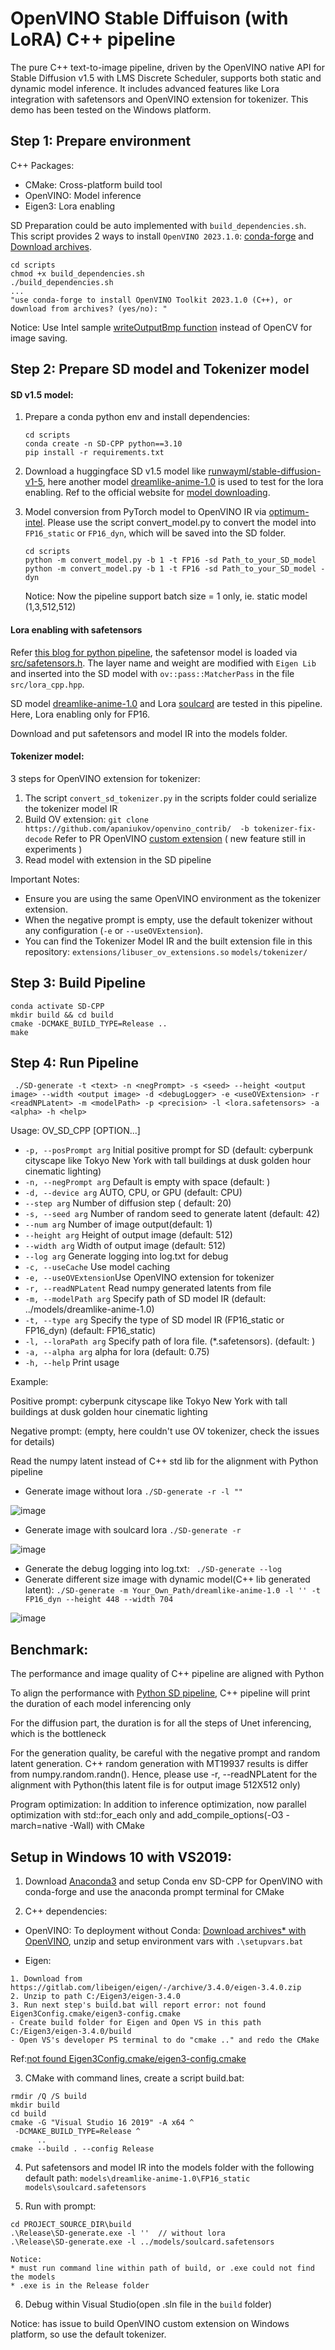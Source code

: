 # OpenVINO Stable Diffuison (with LoRA) C++ pipeline
The pure C++ text-to-image pipeline, driven by the OpenVINO native API for Stable Diffusion v1.5 with LMS Discrete Scheduler, supports both static and dynamic model inference. It includes advanced features like Lora integration with safetensors and OpenVINO extension for tokenizer. This demo has been tested on the Windows platform.
## Step 1: Prepare environment

C++ Packages:
* CMake: Cross-platform build tool
* OpenVINO: Model inference
* Eigen3: Lora enabling

SD Preparation could be auto implemented with `build_dependencies.sh`. This script provides 2 ways to install `OpenVINO 2023.1.0`: [conda-forge](https://anaconda.org/conda-forge/openvino) and [Download archives](https://storage.openvinotoolkit.org/repositories/openvino/packages/2023.1/windows/).
```shell
cd scripts
chmod +x build_dependencies.sh
./build_dependencies.sh
...
"use conda-forge to install OpenVINO Toolkit 2023.1.0 (C++), or download from archives? (yes/no): "
```

Notice: Use Intel sample [writeOutputBmp function](https://github.com/openvinotoolkit/openvino/blob/539b5a83ba7fcbbd348e4dc308e4a0f2dee8343c/samples/cpp/common/utils/include/samples/common.hpp#L155) instead of OpenCV for image saving.


## Step 2: Prepare SD model and Tokenizer model
#### SD v1.5 model:
1. Prepare a conda python env and install dependencies:
    ```shell
    cd scripts
    conda create -n SD-CPP python==3.10
    pip install -r requirements.txt
    ```
2. Download a huggingface SD v1.5 model like [runwayml/stable-diffusion-v1-5](https://huggingface.co/runwayml/stable-diffusion-v1-5), here another model [dreamlike-anime-1.0](https://huggingface.co/dreamlike-art/dreamlike-anime-1.0) is used to test for the lora enabling. Ref to the official website for [model downloading](https://huggingface.co/docs/hub/models-downloading).

3. Model conversion from PyTorch model to OpenVINO IR via [optimum-intel](https://github.com/huggingface/optimum-intel). Please use  the script convert_model.py to convert the model into `FP16_static` or `FP16_dyn`, which will be saved into the SD folder.  
    ```shell
    cd scripts
    python -m convert_model.py -b 1 -t FP16 -sd Path_to_your_SD_model
    python -m convert_model.py -b 1 -t FP16 -sd Path_to_your_SD_model -dyn
    ```
    Notice: Now the pipeline support batch size = 1 only, ie. static model (1,3,512,512)

#### Lora enabling with safetensors

Refer [this blog for python pipeline](https://blog.openvino.ai/blog-posts/enable-lora-weights-with-stable-diffusion-controlnet-pipeline), the safetensor model is loaded via [src/safetensors.h](https://github.com/hsnyder/safetensors.h). The layer name and weight are modified with `Eigen Lib` and inserted into the SD model with `ov::pass::MatcherPass` in the file `src/lora_cpp.hpp`. 

SD model [dreamlike-anime-1.0](https://huggingface.co/dreamlike-art/dreamlike-anime-1.0) and Lora [soulcard](https://civitai.com/models/67927?modelVersionId=72591) are tested in this pipeline. Here, Lora enabling only for FP16. 

Download and put safetensors and model IR into the models folder. 

#### Tokenizer model:
3 steps for OpenVINO extension for tokenizer:
  1. The script `convert_sd_tokenizer.py` in the scripts folder could serialize the tokenizer model IR
  2. Build OV extension:
      ```git clone https://github.com/apaniukov/openvino_contrib/  -b tokenizer-fix-decode```
      Refer to PR OpenVINO [custom extension](https://github.com/openvinotoolkit/openvino_contrib/pull/687) ( new feature still in experiments )
  3. Read model with extension in the SD pipeline 

Important Notes:  
- Ensure you are using the same OpenVINO environment as the tokenizer extension.
- When the negative prompt is empty, use the default tokenizer without any configuration (`-e` or `--useOVExtension`).
- You can find the Tokenizer Model IR and the built extension file in this repository:
`extensions/libuser_ov_extensions.so`
`models/tokenizer/`

## Step 3: Build Pipeline

```shell
conda activate SD-CPP
mkdir build && cd build
cmake -DCMAKE_BUILD_TYPE=Release ..
make
```

## Step 4: Run Pipeline
```shell
 ./SD-generate -t <text> -n <negPrompt> -s <seed> --height <output image> --width <output image> -d <debugLogger> -e <useOVExtension> -r <readNPLatent> -m <modelPath> -p <precision> -l <lora.safetensors> -a <alpha> -h <help>
```

Usage:
  OV_SD_CPP [OPTION...]

* `-p, --posPrompt arg` Initial positive prompt for SD  (default: cyberpunk cityscape like Tokyo New York  with tall buildings at dusk golden hour cinematic lighting)
* `-n, --negPrompt arg` Default is empty with space (default: )
* `-d, --device arg`    AUTO, CPU, or GPU (default: CPU)
* `--step arg`          Number of diffusion step ( default: 20)
* `-s, --seed arg`      Number of random seed to generate latent (default: 42)
* `--num arg`           Number of image output(default: 1)
* `--height arg`        Height of output image (default: 512)
* `--width arg`         Width of output image (default: 512)
* `--log arg`           Generate logging into log.txt for debug
* `-c, --useCache`      Use model caching
* `-e, --useOVExtension`Use OpenVINO extension for tokenizer
* `-r, --readNPLatent`  Read numpy generated latents from file
* `-m, --modelPath arg` Specify path of SD model IR (default: ../models/dreamlike-anime-1.0)
* `-t, --type arg`      Specify the type of SD model IR (FP16_static or FP16_dyn) (default: FP16_static)
* `-l, --loraPath arg`  Specify path of lora file. (*.safetensors). (default: )
* `-a, --alpha arg`     alpha for lora (default: 0.75)
* `-h, --help`          Print usage

Example:

Positive prompt: cyberpunk cityscape like Tokyo New York  with tall buildings at dusk golden hour cinematic lighting

Negative prompt: (empty, here couldn't use OV tokenizer, check the issues for details)  

Read the numpy latent instead of C++ std lib for the alignment with Python pipeline 

* Generate image without lora ` ./SD-generate -r -l "" `

![image](https://github.com/intel-sandbox/OV_SD_CPP/assets/102195992/66047d66-08a3-4272-abdc-7999d752eea0)

* Generate image with soulcard lora ` ./SD-generate -r `

![image](https://github.com/intel-sandbox/OV_SD_CPP/assets/102195992/0f6e2e3e-74fe-4bd4-bb86-df17cb4bf3f8)

* Generate the debug logging into log.txt: ` ./SD-generate --log`
* Generate different size image with dynamic model(C++ lib generated latent): ` ./SD-generate -m Your_Own_Path/dreamlike-anime-1.0 -l '' -t FP16_dyn --height 448 --width 704 `

![image](https://github.com/yangsu2022/OV_SD_CPP/assets/102195992/9bd58b64-6688-417e-b435-c0991247b97b)

## Benchmark:
The performance and image quality of C++ pipeline are aligned with Python

To align the performance with [Python SD pipeline](https://github.com/FionaZZ92/OpenVINO_sample/tree/master/SD_controlnet), C++ pipeline will print the duration of each model inferencing only

For the diffusion part, the duration is for all the steps of Unet inferencing, which is the bottleneck

For the generation quality, be careful with the negative prompt and random latent generation. C++ random generation with MT19937 results is differ from numpy.random.randn(). Hence, please use -r, --readNPLatent for the alignment with Python(this latent file is for output image 512X512 only)

Program optimization: In addition to inference optimization, now parallel optimization with std::for_each only and add_compile_options(-O3 -march=native -Wall) with CMake 
  
## Setup in Windows 10 with VS2019:
1. Download [Anaconda3](https://repo.anaconda.com/archive/Anaconda3-2023.09-0-Windows-x86_64.exe) and setup Conda env SD-CPP for OpenVINO with conda-forge and use the anaconda prompt terminal for CMake

2. C++ dependencies:
* OpenVINO:
To deployment without Conda: [Download archives* with OpenVINO](https://storage.openvinotoolkit.org/repositories/openvino/packages/2023.1/windows/), unzip and setup environment vars with `.\setupvars.bat`

* Eigen:
```shell
1. Download from https://gitlab.com/libeigen/eigen/-/archive/3.4.0/eigen-3.4.0.zip 
2. Unzip to path C:/Eigen3/eigen-3.4.0 
3. Run next step's build.bat will report error: not found Eigen3Config.cmake/eigen3-config.cmake
- Create build folder for Eigen and Open VS in this path C:/Eigen3/eigen-3.4.0/build
- Open VS's developer PS terminal to do "cmake .." and redo the CMake 
```
Ref:[not found Eigen3Config.cmake/eigen3-config.cmake](https://stackoverflow.com/questions/48144415/not-found-eigen3-dir-when-configuring-a-cmake-project-in-windows)

3. CMake with command lines, create a script build.bat:

```shell
rmdir /Q /S build
mkdir build
cd build
cmake -G "Visual Studio 16 2019" -A x64 ^
 -DCMAKE_BUILD_TYPE=Release ^
      ..
cmake --build . --config Release
```

4. Put safetensors and model IR into the models folder with the following default path:
`models\dreamlike-anime-1.0\FP16_static` 
`models\soulcard.safetensors`

5. Run with prompt:  

```shell
cd PROJECT_SOURCE_DIR\build
.\Release\SD-generate.exe -l ''  // without lora
.\Release\SD-generate.exe -l ../models/soulcard.safetensors
```
```shell
Notice: 
* must run command line within path of build, or .exe could not find the models
* .exe is in the Release folder 
```

6. Debug within Visual Studio(open .sln file in the `build` folder)

Notice: has issue to build OpenVINO custom extension on Windows platform, so use the default tokenizer.
